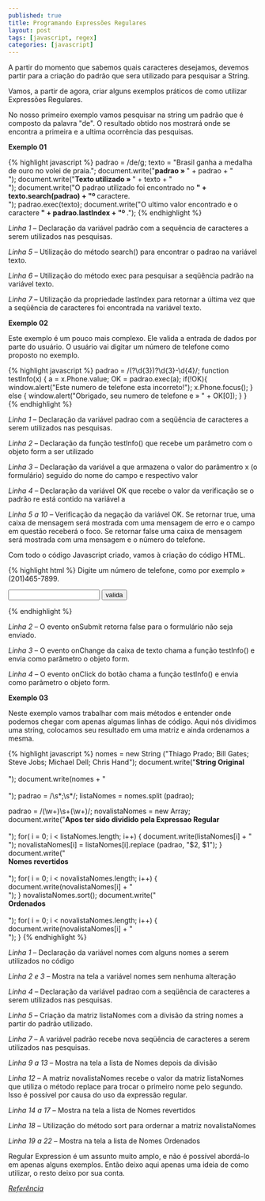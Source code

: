 ```yaml
---
published: true
title: Programando Expressões Regulares
layout: post
tags: [javascript, regex]
categories: [javascript]
---
```

A partir do momento que sabemos quais caracteres desejamos, devemos partir para a criação do padrão que sera utilizado para pesquisar a String.

Vamos, a partir de agora, criar alguns exemplos práticos de como utilizar Expressões Regulares.

No nosso primeiro exemplo vamos pesquisar na string um padrão que é composto da palavra "de". O resultado obtido nos mostrará onde se encontra a primeira e a ultima ocorrência das pesquisas.

**Exemplo 01**

{% highlight javascript %}
padrao = /de/g;
texto = "Brasil ganha a medalha de ouro no volei de praia.";
document.write("<b>padrao » </b>" + padrao + "<br>");
document.write("<b>Texto utilizado » </b>" + texto + "<br>");
document.write("O padrao utilizado foi encontrado no <b>" + texto.search(padrao) + "º </b>caractere.<br>");
padrao.exec(texto);
document.write("O ultimo valor encontrado e o caractere<b> " + padrao.lastIndex + "º </b>.");
{% endhighlight %}

*Linha 1* – Declaração da variável padrão com a sequência de caracteres a serem utilizados nas pesquisas.

*Linha 5* – Utilização do método search() para encontrar o padrao na variável texto.

*Linha 6* – Utilização do método exec para pesquisar a seqüência padrão na variável texto.

*Linha 7* – Utilização da propriedade lastIndex para retornar a última vez que a seqüência de caracteres foi encontrada na variável texto.

**Exemplo 02**

Este exemplo é um pouco mais complexo. Ele valida a entrada de dados por parte do usuário. O usuário vai digitar um número de telefone como proposto no exemplo.

{% highlight javascript %}
padrao = /\(?\d{3}\)?\d{3}-\d{4}/;
function testInfo(x) {
  a = x.Phone.value;
  OK = padrao.exec(a);
  if(!OK){
    window.alert("Este numero de telefone esta incorreto!");
    x.Phone.focus();
  } else {
    window.alert("Obrigado, seu numero de telefone e » " + OK[0]);
  }
}
{% endhighlight %}

*Linha 1* – Declaração da variável padrao com a seqüência de caracteres a serem utilizados nas pesquisas.

*Linha 2* – Declaração da função testInfo() que recebe um parâmetro com o objeto form a ser utilizado

*Linha 3* – Declaração da variável a que armazena o valor do parâmentro x (o formulário) seguido do nome do campo e respectivo valor

*Linha 4* – Declaração da variável OK que recebe o valor da verificação se o padrão re está contido na variável a

*Linha 5 a 10* – Verificação da negação da variável OK. Se retornar true, uma caixa de mensagem será mostrada com uma mensagem de erro e o campo em questão receberá o foco. Se retornar false uma caixa de mensagem será mostrada com uma mensagem e o número do telefone.

Com todo o código Javascript criado, vamos à criação do código HTML.

{% highlight html %}
Digite um número de telefone, como por exemplo » (201)465-7899.
<form onsubmit="return false;">
  <input type="text" name="Phone" onchange="testInfo(this.form);">
  <input type="button" value="valida" onclick="testInfo(this.form);">
</form>
{% endhighlight %}

*Linha 2* – O evento onSubmit retorna false para o formulário não seja enviado.

*Linha 3* – O evento onChange da caixa de texto chama a função testInfo() e envia como parâmetro o objeto form.

*Linha 4* – O evento onClick do botão chama a função testInfo() e envia como parâmetro o objeto form.

**Exemplo 03**

Neste exemplo vamos trabalhar com mais métodos e entender onde podemos chegar com apenas algumas linhas de código. Aqui nós dividimos uma string, colocamos seu resultado em uma matriz e ainda ordenamos a mesma.

{% highlight javascript %}
nomes = new String ("Thiago Prado; Bill Gates; Steve Jobs; Michael Dell; Chris Hand");
document.write("<b>String Original</b><br><br>");
document.write(nomes + "<br><br>");
padrao = /\s*;\s*/;
listaNomes = nomes.split (padrao);

padrao = /(\w+)\s+(\w+)/;
novalistaNomes = new Array;
document.write("<b>Apos ter sido dividido pela Expressao Regular</b><br><br>");
for( i = 0; i < listaNomes.length; i++) {
  document.write(listaNomes[i] + "<br>");
  novalistaNomes[i] = listaNomes[i].replace (padrao, "$2, $1");
}
document.write("<br><b>Nomes revertidos</b><br><br>");
for( i = 0; i < novalistaNomes.length; i++) {
  document.write(novalistaNomes[i] + "<br>");
}
novalistaNomes.sort();
document.write("<br> <b>Ordenados</b><br><br>");
for( i = 0; i < novalistaNomes.length; i++) {
  document.write(novalistaNomes[i] + "<br>");
}
{% endhighlight %}

*Linha 1* – Declaração da variável nomes com alguns nomes a serem utilizados no código

*Linha 2 e 3* – Mostra na tela a variável nomes sem nenhuma alteração

*Linha 4* – Declaração da variável padrao com a seqüência de caracteres a serem utilizados nas pesquisas.

*Linha 5* – Criação da matriz listaNomes com a divisão da string nomes a partir do padrão utilizado.

*Linha 7* – A variável padrão recebe nova seqüência de caracteres a serem utilizados nas pesquisas.

*Linha 9 a 13* – Mostra na tela a lista de Nomes depois da divisão

*Linha 12* – A matriz novalistaNomes recebe o valor da matriz listaNomes que utiliza o método replace para trocar o primeiro nome pelo segundo. Isso é possível por causa do uso da expressão regular.

*Linha 14 a 17* – Mostra na tela a lista de Nomes revertidos

*Linha 18* – Utilização do método sort para ordernar a matriz novalistaNomes

*Linha 19 a 22* – Mostra na tela a lista de Nomes Ordenados

Regular Expression é um assunto muito amplo, e não é possível abordá-lo em apenas alguns exemplos. Então deixo aqui apenas uma ideia de como utilizar, o resto deixo por sua conta.

*<a href="http://imasters.com.br/artigo/2515/javascript/regular_expression/" target="_blank">Referência</a>*
